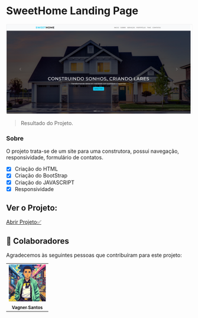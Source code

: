 # SweetHome Landing Page



<img src="./assets/result.png" alt="image conversor">





> Resultado do Projeto.

### Sobre

O projeto trata-se de um site para uma construtora, possui navegação, responsividade, formulário de contatos.

- [x] Criação do HTML
- [x] Criação do BootStrap
- [x] Criação do JAVASCRIPT
- [x] Responsividade

## Ver o Projeto: 

<a 
href="https://buildcompany-bs.netlify.app/" target="_blank">Abrir Projeto✅</a>

## 🤝 Colaboradores

Agradecemos às seguintes pessoas que contribuíram para este projeto:

<table>
  <tr>
    <td align="center">
      <a href="#">
        <img src="./assets/vagner-image.png" width="100px;" alt="Foto do Vagner"/><br>
        <sub>
          <b>Vagner Santos</b>
        </sub>
      </a>
    </td>
  </tr>
</table>


